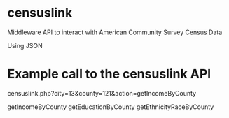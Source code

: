 censuslink
==========

Middleware API to interact with American Community Survey Census Data

Using JSON



Example call to the censuslink API
==========

censuslink.php?city=13&county=121&action=getIncomeByCounty

getIncomeByCounty
getEducationByCounty
getEthnicityRaceByCounty
